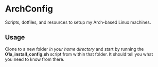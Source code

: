 # ArchConfig
Scripts, dotfiles, and resources to setup my Arch-based Linux machines.

## Usage
Clone to a new folder _in your home directory_ and start by running the **01a_install_config.sh** script from within that folder. It should tell you what you need to know from there.